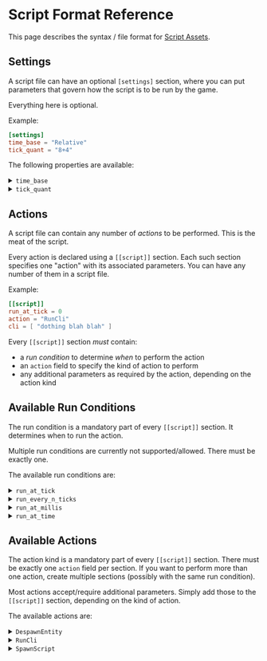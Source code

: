 # Script Format Reference

This page describes the syntax / file format for [Script Assets](./script.md).

## Settings

A script file can have an optional `[settings]` section, where you can put
parameters that govern how the script is to be run by the game.

Everything here is optional.

Example:

```toml
[settings]
time_base = "Relative"
tick_quant = "8+4"
```

The following properties are available:

<details>
  <summary>
  <code>time_base</code>
  </summary>

Configures the "time zero" point. From when does the script begin counting time?

 - `Relative`: from the moment it is spawned (default)
 - `Level`: from the moment the current level was loaded
 - `Startup`: from app startup

This allows you to use scripts for "global" behavior, which should be tied to
the level or the entire app runtime. Could be useful for background events.

The script will "catch up" on any missed time after it is spawned. For example,
if you spawn a script with `time_base = "Level"` long after the level has been
loaded, any non-periodic actions in the script that should have happened in the
time before the script was spawned will be performed at the first tick when the
script runs.

</details>

<details>
  <summary>
  <code>tick_quant</code>
  </summary>

Ensure the script time is quantized to a specific number of ticks. This is
useful when specific scripts must run aligned to specific time intervals.

For example, `"8+4"` means that the script is only allowed to start on a tick
number that is a multiple of 8, offset/delayed by 4 ticks.

</details>

## Actions

A script file can contain any number of *actions* to be performed. This is the
meat of the script.

Every action is declared using a `[[script]]` section. Each such section
specifies one "action" with its associated parameters. You can have any number
of them in a script file.

Example:

```toml
[[script]]
run_at_tick = 0
action = "RunCli"
cli = [ "dothing blah blah" ]
```

Every `[[script]]` section *must* contain:

 - a *run condition* to determine *when* to perform the action
 - an `action` field to specify the kind of action to perform
 - any additional parameters as required by the action, depending on the action kind

## Available Run Conditions

The run condition is a mandatory part of every `[[script]]` section. It
determines when to run the action.

Multiple run conditions are currently not supported/allowed. There must be
exactly one.

The available run conditions are:

<details>
  <summary>
  <code>run_at_tick</code>
  </summary>

Example:

```toml
[[script]]
run_at_tick = 96
action = "..."
```

Run the action once, on the given tick number.

Tick numbers count from the start of the script. May be affected by script settings.

</details>

<details>
  <summary>
  <code>run_every_n_ticks</code>
  </summary>

Example:

```toml
[[script]]
run_every_n_ticks = "16"
action = "..."

[[script]]
run_every_n_ticks = "12+8"
action = "..."
```

Run the action periodically, quantized to the given TickQuant value.

In the example above:
 - the first action will run on ticks 0, 16, 32, 48, 64, 80, ...
 - the second action will run on ticks 8, 20, 32, 44, 56, 68 ...

Does not catch up on missed time (if the `time_base` setting is not `Relative`).

</details>

<details>
  <summary>
  <code>run_at_millis</code>
  </summary>

Example:

```toml
[[script]]
run_at_millis = 250
action = "..."
```

Run the action once, after the given number of milliseconds have elapsed.

Time is counted from the start of the script. Affected by the `time_base` setting.

</details>

<details>
  <summary>
  <code>run_at_time</code>
  </summary>

Example:

```toml
[[script]]
run_at_time = "1:13:17.315"
action = "..."
```

Run the action once, after the given amount of time has elapsed.

Time is counted from the start of the script. Affected by the `time_base` setting.

The syntax for the time allows you to specify: hours, minutes, seconds, fraction
of the second. Everything except for the seconds is optional. Minutes/seconds
over 60 are accepted. Leading zeros are optional.

Examples:
 - `"10"`: 10 seconds
 - `"5:00"`: 5 minutes
 - `1:00:05`: 1 hour, 5 seconds
 - `1:7:5.25`: 1 hour, 7 minutes, 5.25 seconds
 - `5:80`: 5 minutes + 80 seconds (effectively the same as `"6:20"`)

</details>

## Available Actions

The action kind is a mandatory part of every `[[script]]` section. There must be
exactly one `action` field per section. If you want to perform more than one
action, create multiple sections (possibly with the same run condition).

Most actions accept/require additional parameters. Simply add those to the
`[[script]]` section, depending on the kind of action.

The available actions are:

<details>
  <summary>
  <code>DespawnEntity</code>
  </summary>

Example:

```toml
[[script]]
action = "DespawnEntity"

[[script]]
action = "DespawnEntity"
label = "mythingies"
```

If the `label` field is not present, despawns the current entity (the one
hosting the script). This will cause the script to be terminated.

If the `label` field is present, will use the [`EntityLabels`] resource to find
all entities with the given label string and despawn them.

</details>

<details>
  <summary>
  <code>RunCli</code>
  </summary>

Example:

```toml
[[script]]
action = "RunCli"
cli = [
  "hello",
]
```

Runs one or more [CLI commands](./cli-ref.md), just like you can do manually
from the [dev console](./cli.md).

Requires the `cli` field, which is a list of CLI strings to evaluate.

All of them will run on the same tick / script update, in order.

</details>

<details>
  <summary>
  <code>SpawnScript</code>
  </summary>

Example:

```toml
[[script]]
action = "SpawnScript"
asset_key = "script.asset.key"
```

Runs the given script asset. Will create a new Bevy entity for it.

</details>

[`EntityLabels`]: https://theseekergame.github.io/api/theseeker_engine/script/label/struct.EntityLabels.html
